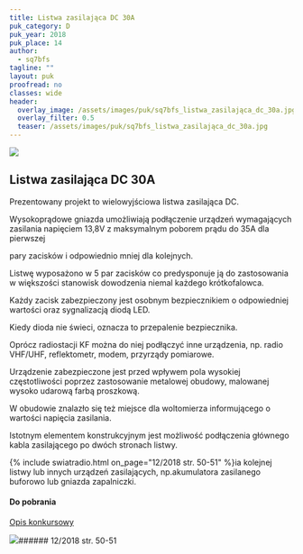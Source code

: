 ```yaml
---
title: Listwa zasilająca DC 30A
puk_category: D
puk_year: 2018
puk_place: 14
author: 
  - sq7bfs
tagline: ""
layout: puk
proofread: no
classes: wide
header:
  overlay_image: /assets/images/puk/sq7bfs_listwa_zasilająca_dc_30a.jpg
  overlay_filter: 0.5
  teaser: /assets/images/puk/sq7bfs_listwa_zasilająca_dc_30a.jpg
---
```






 



![](assets/data/img/projects/2018-14-0.jpg) 



Listwa zasilająca DC 30A
------------------------





 Prezentowany projekt to wielowyjściowa listwa zasilająca DC.

 Wysokoprądowe gniazda umożliwiają podłączenie urządzeń wymagających zasilania napięciem 13,8V z maksymalnym poborem prądu do 35A dla pierwszej

 pary zacisków i odpowiednio mniej dla kolejnych.






 Listwę wyposażono w 5 par zacisków co predysponuje ją do zastosowania w większości stanowisk dowodzenia niemal każdego krótkofalowca.

 Każdy zacisk zabezpieczony jest osobnym bezpiecznikiem o odpowiedniej wartości oraz sygnalizacją diodą LED.

 Kiedy dioda nie świeci, oznacza to przepalenie bezpiecznika.






 Oprócz radiostacji KF można do niej podłączyć inne urządzenia, np. radio VHF/UHF, reflektometr, modem, przyrządy pomiarowe.






 Urządzenie zabezpieczone jest przed wpływem pola wysokiej częstotliwości poprzez zastosowanie metalowej obudowy, malowanej wysoko udarową farbą proszkową.

 W obudowie znalazło się też miejsce dla woltomierza informującego o wartości napięcia zasilania.

 Istotnym elementem konstrukcyjnym jest możliwość podłączenia głównego kabla zasilającego po dwóch stronach listwy.

{% include swiatradio.html on_page="12/2018 str. 50-51" %}ia kolejnej listwy lub innych urządzeń zasilających, np.akumulatora zasilanego buforowo lub gniazda zapalniczki.

 



#### Do pobrania

[Opis konkursowy](/assets/bin/SQ7BFS_Listwa-DC-30A.pdf)




![](assets/img/logo/sr_logo_s.jpg)###### 12/2018 str. 50-51

 





 


